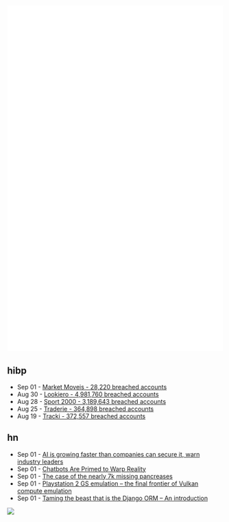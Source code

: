 ![Metrics](https://raw.githubusercontent.com/phixion/phixion/master/metrics.svg)

## hibp

<!--
for https://github.com/phixion/phixion/blob/main/.github/workflows/feeds.yml
-->
<!--START_SECTION:haveibeenpwnd-->
- Sep 01 - [Market Moveis - 28,220 breached accounts](https://haveibeenpwned.com/PwnedWebsites#MarketMoveis)
- Aug 30 - [Lookiero - 4,981,760 breached accounts](https://haveibeenpwned.com/PwnedWebsites#Lookiero)
- Aug 28 - [Sport 2000 - 3,189,643 breached accounts](https://haveibeenpwned.com/PwnedWebsites#Sport2000)
- Aug 25 - [Traderie - 364,898 breached accounts](https://haveibeenpwned.com/PwnedWebsites#Traderie)
- Aug 19 - [Tracki - 372,557 breached accounts](https://haveibeenpwned.com/PwnedWebsites#Tracki)
<!--END_SECTION:haveibeenpwnd-->

## hn

<!--
for https://github.com/phixion/phixion/blob/main/.github/workflows/feeds.yml
-->
<!--START_SECTION:hn-->
- Sep 01 - [AI is growing faster than companies can secure it, warn industry leaders](https://venturebeat.com/ai/ai-is-growing-faster-than-companies-can-secure-it-warn-industry-leaders/)
- Sep 01 - [Chatbots Are Primed to Warp Reality](https://www.theatlantic.com/technology/archive/2024/08/chatbots-false-memories/679660/)
- Sep 01 - [The case of the nearly 7k missing pancreases](https://www.vox.com/future-perfect/367812/organ-donation-loophole-pancreas-opo)
- Sep 01 - [Playstation 2 GS emulation – the final frontier of Vulkan compute emulation](https://themaister.net/blog/2024/07/03/playstation-2-gs-emulation-the-final-frontier-of-vulkan-compute-emulation/)
- Sep 01 - [Taming the beast that is the Django ORM – An introduction](https://www.davidhang.com/blog/2024-09-01-taming-the-django-orm/)
<!--END_SECTION:hn-->

<!--
for https://yhype.me
-->
![](https://hit.yhype.me/github/profile?user_id=13013670)
